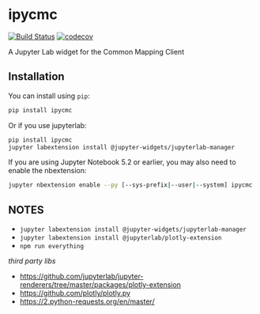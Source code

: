 
# ipycmc

[![Build Status](https://travis-ci.org/MAAP-Project/ipycmc.svg?branch=master)](https://travis-ci.org/MAAP-Project/ipycmc)
[![codecov](https://codecov.io/gh/MAAP-Project/ipycmc/branch/master/graph/badge.svg)](https://codecov.io/gh/MAAP-Project/ipycmc)


A Jupyter Lab widget for the Common Mapping Client

## Installation

You can install using `pip`:

```bash
pip install ipycmc
```

Or if you use jupyterlab:

```bash
pip install ipycmc
jupyter labextension install @jupyter-widgets/jupyterlab-manager
```

If you are using Jupyter Notebook 5.2 or earlier, you may also need to enable
the nbextension:
```bash
jupyter nbextension enable --py [--sys-prefix|--user|--system] ipycmc
```


## NOTES
 * `jupyter labextension install @jupyter-widgets/jupyterlab-manager`
 * `jupyter labextension install @jupyterlab/plotly-extension`
 * `npm run everything`

*third party libs*
 * https://github.com/jupyterlab/jupyter-renderers/tree/master/packages/plotly-extension
 * https://github.com/plotly/plotly.py
 * https://2.python-requests.org/en/master/

